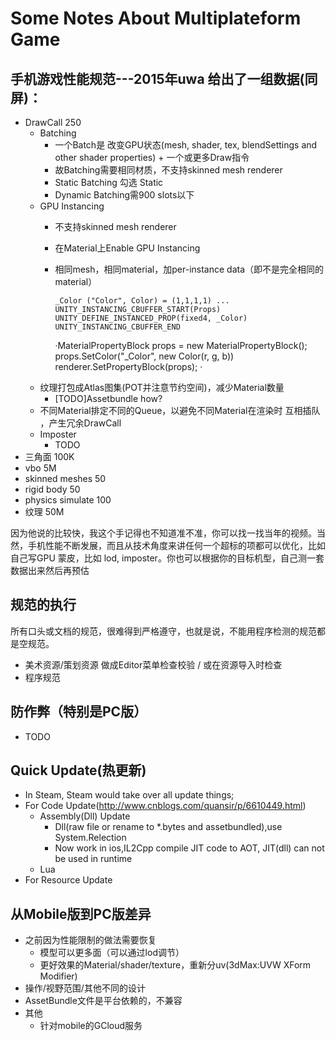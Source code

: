 # Some Notes About Multiplateform Game

## 手机游戏性能规范---2015年uwa 给出了一组数据(同屏)：

- DrawCall 250
    - Batching
        - 一个Batch是 改变GPU状态(mesh, shader, tex, blendSettings and other shader properties) + 一个或更多Draw指令
        - 故Batching需要相同材质，不支持skinned mesh renderer
        - Static Batching 勾选 Static
        - Dynamic Batching需900 slots以下
    - GPU Instancing
        - 不支持skinned mesh renderer
        - 在Material上Enable GPU Instancing
        - 相同mesh，相同material，加per-instance data（即不是完全相同的material）
            
            `_Color ("Color", Color) = (1,1,1,1)
            ...
            UNITY_INSTANCING_CBUFFER_START(Props)
                UNITY_DEFINE_INSTANCED_PROP(fixed4, _Color)
            UNITY_INSTANCING_CBUFFER_END`
            
            ·MaterialPropertyBlock props = new MaterialPropertyBlock();
            props.SetColor("_Color", new Color(r, g, b))
            renderer.SetPropertyBlock(props);
            ·
    - 纹理打包成Atlas图集(POT并注意节约空间)，减少Material数量
        - [TODO]Assetbundle how?
    - 不同Material排定不同的Queue，以避免不同Material在渲染时 互相插队 ，产生冗余DrawCall
    - Imposter
        - TODO
- 三角面 100K 
- vbo 5M
- skinned meshes  50
- rigid body 50 
- physics simulate 100 
- 纹理 50M 

因为他说的比较快，我这个手记得也不知道准不准，你可以找一找当年的视频。当然，手机性能不断发展，而且从技术角度来讲任何一个超标的项都可以优化，比如自己写GPU 蒙皮，比如 lod, imposter。你也可以根据你的目标机型，自己测一套数据出来然后再预估

## 规范的执行

所有口头或文档的规范，很难得到严格遵守，也就是说，不能用程序检测的规范都是空规范。
- 美术资源/策划资源 做成Editor菜单检查校验 / 或在资源导入时检查
- 程序规范

## 防作弊（特别是PC版）
- TODO

## Quick Update(热更新)
- In Steam, Steam would take over all update things;
- For Code Update(http://www.cnblogs.com/quansir/p/6610449.html)
    - Assembly(Dll) Update
        - Dll(raw file or rename to *.bytes and assetbundled),use System.Relection 
        - Now work in ios,IL2Cpp compile JIT code to AOT, JIT(dll) can not be used in runtime
    - Lua
- For Resource Update


## 从Mobile版到PC版差异
- 之前因为性能限制的做法需要恢复
    - 模型可以更多面（可以通过lod调节）
    - 更好效果的Material/shader/texture，重新分uv(3dMax:UVW XForm Modifier)
- 操作/视野范围/其他不同的设计
- AssetBundle文件是平台依赖的，不兼容
- 其他
    - 针对mobile的GCloud服务



